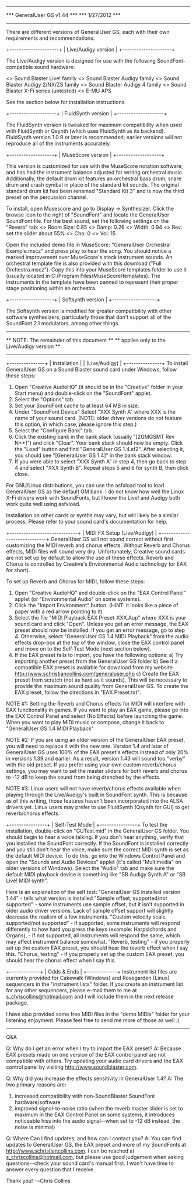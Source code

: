 ****************************
*** GeneralUser GS v1.44 ***
***      1/27/2012       ***
****************************

There are different versions of GeneralUser GS, each with their own requirements and recommendations.

+---------------------+
| Live/Audigy version |
+---------------------+

The Live/Audigy version is designed for use with the following SoundFont-compatible sound hardware:

 <> Sound Blaster Live! family
 <> Sound Blaster Audigy family
 <> Sound Blaster Audigy 2/NX/ZS family
 <> Sound Blaster Audigy 4 family
 <> Sound Blaster X-Fi series (untested)
 <> E-MU APS
 
See the section below for installation instructions.

+--------------------+
| FluidSynth version |
+--------------------+

The FluidSynth version is tweaked for maximum compatibility when used with FluidSynth or Qsynth (which uses FluidSynth as its backend).  FluidSynth version 1.0.9 or later is recommended; earlier versions will not reproduce all of the instruments accurately.

+-------------------+
| MuseScore version |
+-------------------+

This version is customized for use with the MuseScore notation software, and has had the instrument balance adjusted for writing orchestral music.  Additionally, the default drum kit features an orchestral bass drum, snare drum and crash cymbal in place of the standard kit sounds.  The original standard drum kit has been renamed "Standard Kit 3" and is now the third preset on the percussion channel.

To install, open Musescore and go to Display -> Synthesizer.  Click the browse icon to the right of "SoundFont" and locate the GeneralUser SoundFont file.  For the best sound, set the following settings on the "Reverb" tab:
 <> Room Size: 0.85
 <> Damp: 0.26
 <> Width: 0.94
 <> Rev: set the slider about 55%
 <> Cho: 0
 <> Vol: 15

Open the included demo file in MuseScore: "GeneralUser Orchestral Example.mscz" and press play to hear the song.  You should notice a marked improvement over MuseScore's stock instrument sounds.  An orchestral template file is also provided with this download ("Full Orchestra.mscz").  Copy this into your MuseScore templates folder to use it (usually located in C:/Program Files/MuseScore/templates).  The instruments in the template have been panned to represent their proper stage positioning within an orchestra.

+-------------------+
| Softsynth version |
+-------------------+

The Softsynth version is modified for greater compatibility with other software synthesizers, particularly those that don't support all of the SoundFont 2.1 modulators, among other things.


*********************************************
**  NOTE: The remainder of this document   **
** applies only to the Live/Audigy version **
*********************************************

+---------------+
| Installation  |
| (Live/Audigy) |
+---------------+
To install GeneralUser GS on a Sound Blaster sound card under Windows, follow these steps:
  1) Open "Creative AudioHQ" (it should be in the "Creative" folder in your Start menu) and double-click on the "SoundFont" applet.  
  2) Select the "Options" tab.
  3) Set your SoundFont cache to at least 64 MB in size.
  4) Under "SoundFont Device" Select "XXX Synth A" where XXX is the name of your sound card. (NOTE: older driver versions do not feature this option, in which case, please ignore this step.)
  5) Select the "Configure Bank" tab.
  6) Click the existing bank in the bank stack (usually "[2GMGSMT Rev N++]") and click "Clear".  Your bank stack should now be empty.  Click the "Load" button and find "GeneralUser GS 1.4.sf2".  After selecting it, you should see "[GeneralUser GS 1.4]" in the bank stack window.
  7) If you were able to select "XXX Synth A" in step 4, then go back to step 4 and select "XXX Synth B".  Repeat steps 5 and 6 for synth B, then click close.

For GNU/Linux distributions, you can use the asfxload tool to load GeneralUser GS as the default GM bank.  I do not know how well the Linux X-Fi drivers work with SoundFonts, but I know the Live! and Audigy both work quite well using asfxload.

Installation on other cards or synths may vary, but will likely be a similar process.  Please refer to your sound card's documentation for help.


+-----------------------------+
| MIDI FX Setup (Live/Audigy) |
+-----------------------------+
GeneralUser GS will not sound correct without first customizing the MIDI reverb and chorus effects.  Without Reverb and Chorus effects, MIDI files will sound very dry.  Unfortunately, Creative sound cards are not set up by default to allow the use of these effects.  Reverb and Chorus is controlled by Creative's Environmental Audio technology (or EAX for short).

To set up Reverb and Chorus for MIDI, follow these steps:
  1) Open "Creative AudioHQ" and double-click on the "EAX Control Panel" applet (or "Environmental Audio" on some systems).
  2) Click the "Import Environment" button.  (HINT: it looks like a piece of paper with a red arrow pointing to it)
  3) Select the file "MIDI Playback EAX Preset-XXX.Aup" where XXX is your sound card and click "Open".  Unless you get an error message, the EAX preset should now be installed.  If you get an error message, go to step 4.  Otherwise, select "GeneralUser GS 1.4 MIDI Playback" from the audio effects drop-box at the top of the window, close the EAX control panel and move on to the Self-Test Mode (next section below).
  4) If the EAX preset fails to import, you have the following options:
     a)  Try importing another preset from the GeneralUser GS folder
     b)  See if a compatible EAX preset is available for download from my website: http://www.schristiancollins.com/generaluser.php
     c)  Create the EAX preset from scratch (not as hard as it sounds).  This will be necessary to provide the maximum sound quality from GeneralUser GS.  To create the EAX preset, follow the directions in "EAX Preset.txt".

NOTE #1: Setting the Reverb and Chorus effects for MIDI will interfere with EAX functionality in games.  If you want to play an EAX game, please go into the EAX Control Panel and select (No Effects) before launching the game.  When you want to play MIDI music or compose, change it back to "GeneralUser GS 1.4 MIDI Playback"

NOTE #2: If you are using an older version of the GeneralUser EAX preset, you will need to replace it with the new one.  Version 1.4 and later of GeneralUser GS uses 100% of the EAX preset's effects instead of only 20% in versions 1.39 and earlier.  As a result, version 1.43 will sound too "verby" with the old preset.  If you prefer using your own custom reverb/chorus settings, you may want to set the master sliders for both reverb and chorus to -12 dB to keep the sound from being drenched by the effects.

NOTE #3: Linux users will not have reverb/chorus effects available when playing through the Live/Audigy's built in SoundFont synth.  This is because as of this writing, those features haven't been incorporated into the ALSA drivers yet.  Linux users may prefer to use FluidSynth (Qsynth for GUI) to get reverb/chorus effects.


+----------------+
| Self-Test Mode |
+----------------+
To test the installation, double-click on "GUTest.mid" in the GeneralUser GS folder.  You should begin to hear a voice talking.  If you don't hear anything, verify that you installed the SoundFont correctly.  If the SoundFont is installed correctly and you still don't hear the voice, make sure the correct MIDI synth is set as the default MIDI device.  To do this, go into the Windows Control Panel and open the "Sounds and Audio Devices" applet (it's called "Multimedia" on older versions of Windows).  Select the "Audio" tab and make sure the default MIDI playback device is something like "SB Audigy Synth A" or "SB Live! MIDI synth".

Here is an explanation of the self test:
  "GeneralUser GS installed version 1.44" - tells what version is installed
  "Sample offset, supported/not supported" - some instruments use sample offset, but it isn't supported in older audio driver versions.  Lack of sample offset support will slightly decrease the realism of a few instruments.
  "Custom velocity scale, supported/not supported" - if supported, some instruments will respond differently to how hard you press the keys (example: Harpsichords and Organs), - if not supported, all instruments will respond the same, which may affect instrument balance somewhat.
  "Reverb, testing" - if you properly set up the custom EAX preset, you should hear the reverb effect when I say this.
  "Chorus, testing" - if you properly set up the custom EAX preset, you should hear the chorus effect when I say this.


+-------------+
| Odds & Ends |
+-------------+
Instrument list files are currently provided for Cakewalk (Windows) and Rosegarden (Linux) sequencers in the "instrument lists" folder.  If you create an instrument list for any other sequencers, please e-mail them to me at s_chriscollins@hotmail.com and I will include them in the next release package.

I have also provided some free MIDI files in the "demo MIDIs" folder for your listening enjoyment.  Please feel free to send me more of those as well :)


---------------------------------------------------
Q&A

Q: Why do I get an error when I try to import the EAX preset?
A: Because EAX presets made on one version of the EAX control panel are not compatible with others.  Try updating your audio card drivers and the EAX control panel by visiting http://www.soundblaster.com.

Q: Why did you increase the effects sensitivity in GeneralUser 1.4?
A: The two primary reasons are:
  1)  increased compatibility with non-SoundBlaster SoundFont hardware/software
  2)  improved signal-to-noise ratio (when the reverb master slider is set to maximum in the EAX Control Panel on some systems, it introduces noticeable hiss into the audio signal--when set to -12 dB instead, the noise is minimal)

Q: Where Can I find updates, and how can I contact you?
A: You can find updates to GeneralUser GS, the EAX preset and more of my SoundFonts at http://www.schristiancollins.com.  I can be reached at s_chriscollins@hotmail.com, but please use good judgement when asking questions--check your sound card's manual first.  I won't have time to answer every question that I receive.

Thank you!
-~Chris Collins
